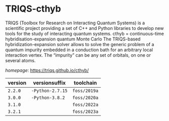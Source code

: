 # TRIQS-cthyb

TRIQS (Toolbox for Research on Interacting Quantum Systems) is a  scientific project providing a set of C++ and Python libraries to  develop new tools for the study of interacting quantum systems.   cthyb = continuous-time hybridisation-expansion quantum Monte Carlo   The TRIQS-based hybridization-expansion solver allows to solve the  generic problem of a quantum impurity embedded in a conduction bath  for an arbitrary local interaction vertex. The “impurity” can be any  set of orbitals, on one or several atoms.

*homepage*: <https://triqs.github.io/cthyb/>

version | versionsuffix | toolchain
--------|---------------|----------
``2.2.0`` | ``-Python-2.7.15`` | ``foss/2019a``
``3.0.0`` | ``-Python-3.8.2`` | ``foss/2020a``
``3.1.0`` |  | ``foss/2022a``
``3.2.1`` |  | ``foss/2023a``
